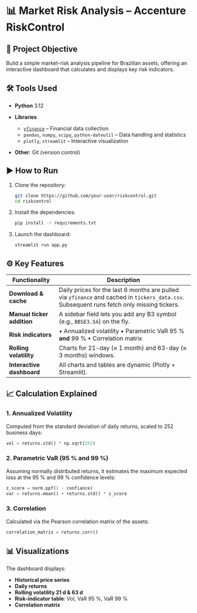 # 📊 Market Risk Analysis – Accenture RiskControl

## 🌟 Project Objective

Build a simple market-risk analysis pipeline for Brazilian assets, offering an interactive dashboard that calculates and displays key risk indicators.

## 🛠️ Tools Used

* **Python** 3.12
* **Libraries**

  * [`yfinance`](https://pypi.org/project/yfinance/) – Financial data collection
  * `pandas`, `numpy`, `scipy`, `python-dateutil` – Data handling and statistics
  * `plotly`, `streamlit` – Interactive visualization
* **Other**: Git (version control)

## ▶️ How to Run

1. Clone the repository:

   ```bash
   git clone https://github.com/your-user/riskcontrol.git
   cd riskcontrol
   ```

2. Install the dependencies:

   ```bash
   pip install -r requirements.txt
   ```

3. Launch the dashboard:

   ```bash
   streamlit run app.py
   ```

## ⚙️ Key Features

| Functionality              | Description                                                                                                                                |
| -------------------------- | ------------------------------------------------------------------------------------------------------------------------------------------ |
| **Download & cache**       | Daily prices for the last 6 months are pulled via `yfinance` and cached in `tickers_data.csv`. Subsequent runs fetch only missing tickers. |
| **Manual ticker addition** | A sidebar field lets you add any B3 symbol (e.g., `BBSE3.SA`) on the fly.                                                                  |
| **Risk indicators**        | • Annualized volatility  • Parametric VaR 95 % **and** 99 %  • Correlation matrix                                                          |
| **Rolling volatility**     | Charts for 21-day (≈ 1 month) and 63-day (≈ 3 months) windows.                                                                             |
| **Interactive dashboard**  | All charts and tables are dynamic (Plotly + Streamlit).                                                                                    |

## 📈 Calculation Explained

### 1. Annualized Volatility

Computed from the standard deviation of daily returns, scaled to 252 business days:

```python
vol = returns.std() * np.sqrt(252)
```

### 2. Parametric VaR (95 % and 99 %)

Assuming normally distributed returns, it estimates the maximum expected loss at the 95 % and 99 % confidence levels:

```python
z_score = norm.ppf(1 - confiance)
var = returns.mean() + returns.std() * z_score
```

### 3. Correlation

Calculated via the Pearson correlation matrix of the assets:

```python
correlation_matrix = returns.corr()
```

## 📊 Visualizations

The dashboard displays:

* **Historical price series**
* **Daily returns**
* **Rolling volatility 21 d & 63 d**
* **Risk‐indicator table**: Vol, VaR 95 %, VaR 99 %
* **Correlation matrix**

